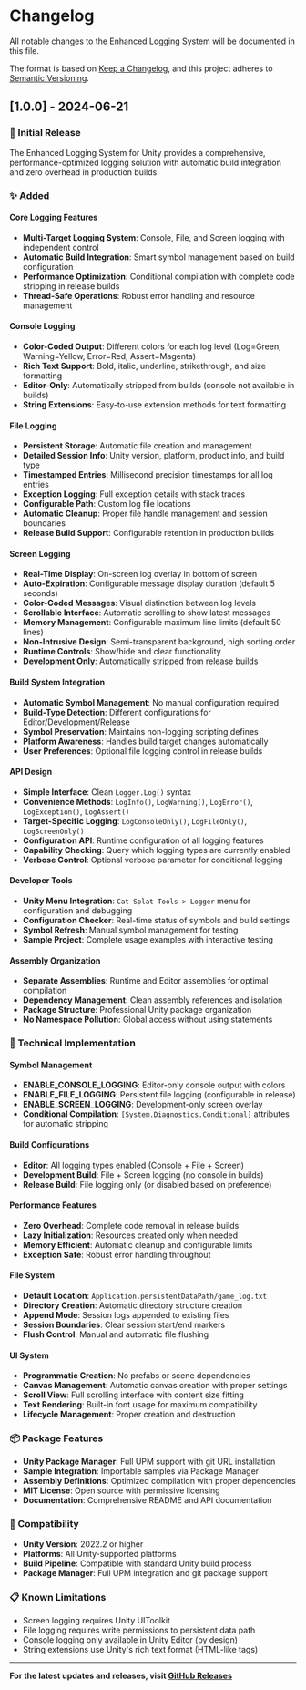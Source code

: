 # Changelog

All notable changes to the Enhanced Logging System will be documented in this file.

The format is based on [Keep a Changelog](https://keepachangelog.com/en/1.0.0/),
and this project adheres to [Semantic Versioning](https://semver.org/spec/v2.0.0.html).

## [1.0.0] - 2024-06-21

### 🎉 Initial Release

The Enhanced Logging System for Unity provides a comprehensive, performance-optimized logging solution with automatic build integration and zero overhead in production builds.

### ✨ Added

#### Core Logging Features
- **Multi-Target Logging System**: Console, File, and Screen logging with independent control
- **Automatic Build Integration**: Smart symbol management based on build configuration
- **Performance Optimization**: Conditional compilation with complete code stripping in release builds
- **Thread-Safe Operations**: Robust error handling and resource management

#### Console Logging
- **Color-Coded Output**: Different colors for each log level (Log=Green, Warning=Yellow, Error=Red, Assert=Magenta)
- **Rich Text Support**: Bold, italic, underline, strikethrough, and size formatting
- **Editor-Only**: Automatically stripped from builds (console not available in builds)
- **String Extensions**: Easy-to-use extension methods for text formatting

#### File Logging
- **Persistent Storage**: Automatic file creation and management
- **Detailed Session Info**: Unity version, platform, product info, and build type
- **Timestamped Entries**: Millisecond precision timestamps for all log entries
- **Exception Logging**: Full exception details with stack traces
- **Configurable Path**: Custom log file locations
- **Automatic Cleanup**: Proper file handle management and session boundaries
- **Release Build Support**: Configurable retention in production builds

#### Screen Logging
- **Real-Time Display**: On-screen log overlay in bottom of screen
- **Auto-Expiration**: Configurable message display duration (default 5 seconds)
- **Color-Coded Messages**: Visual distinction between log levels
- **Scrollable Interface**: Automatic scrolling to show latest messages
- **Memory Management**: Configurable maximum line limits (default 50 lines)
- **Non-Intrusive Design**: Semi-transparent background, high sorting order
- **Runtime Controls**: Show/hide and clear functionality
- **Development Only**: Automatically stripped from release builds

#### Build System Integration
- **Automatic Symbol Management**: No manual configuration required
- **Build-Type Detection**: Different configurations for Editor/Development/Release
- **Symbol Preservation**: Maintains non-logging scripting defines
- **Platform Awareness**: Handles build target changes automatically
- **User Preferences**: Optional file logging control in release builds

#### API Design
- **Simple Interface**: Clean `Logger.Log()` syntax
- **Convenience Methods**: `LogInfo()`, `LogWarning()`, `LogError()`, `LogException()`, `LogAssert()`
- **Target-Specific Logging**: `LogConsoleOnly()`, `LogFileOnly()`, `LogScreenOnly()`
- **Configuration API**: Runtime configuration of all logging features
- **Capability Checking**: Query which logging types are currently enabled
- **Verbose Control**: Optional verbose parameter for conditional logging

#### Developer Tools
- **Unity Menu Integration**: `Cat Splat Tools > Logger` menu for configuration and debugging
- **Configuration Checker**: Real-time status of symbols and build settings
- **Symbol Refresh**: Manual symbol management for testing
- **Sample Project**: Complete usage examples with interactive testing

#### Assembly Organization
- **Separate Assemblies**: Runtime and Editor assemblies for optimal compilation
- **Dependency Management**: Clean assembly references and isolation
- **Package Structure**: Professional Unity package organization
- **No Namespace Pollution**: Global access without using statements

### 🔧 Technical Implementation

#### Symbol Management
- **ENABLE_CONSOLE_LOGGING**: Editor-only console output with colors
- **ENABLE_FILE_LOGGING**: Persistent file logging (configurable in release)
- **ENABLE_SCREEN_LOGGING**: Development-only screen overlay
- **Conditional Compilation**: `[System.Diagnostics.Conditional]` attributes for automatic stripping

#### Build Configurations
- **Editor**: All logging types enabled (Console + File + Screen)
- **Development Build**: File + Screen logging (no console in builds)
- **Release Build**: File logging only (or disabled based on preference)

#### Performance Features
- **Zero Overhead**: Complete code removal in release builds
- **Lazy Initialization**: Resources created only when needed
- **Memory Efficient**: Automatic cleanup and configurable limits
- **Exception Safe**: Robust error handling throughout

#### File System
- **Default Location**: `Application.persistentDataPath/game_log.txt`
- **Directory Creation**: Automatic directory structure creation
- **Append Mode**: Session logs appended to existing files
- **Session Boundaries**: Clear session start/end markers
- **Flush Control**: Manual and automatic file flushing

#### UI System
- **Programmatic Creation**: No prefabs or scene dependencies
- **Canvas Management**: Automatic canvas creation with proper settings
- **Scroll View**: Full scrolling interface with content size fitting
- **Text Rendering**: Built-in font usage for maximum compatibility
- **Lifecycle Management**: Proper creation and destruction

### 📦 Package Features
- **Unity Package Manager**: Full UPM support with git URL installation
- **Sample Integration**: Importable samples via Package Manager
- **Assembly Definitions**: Optimized compilation with proper dependencies
- **MIT License**: Open source with permissive licensing
- **Documentation**: Comprehensive README and API documentation

### 🎯 Compatibility
- **Unity Version**: 2022.2 or higher
- **Platforms**: All Unity-supported platforms
- **Build Pipeline**: Compatible with standard Unity build process
- **Package Manager**: Full UPM integration and git package support

### 📋 Known Limitations
- Screen logging requires Unity UIToolkit
- File logging requires write permissions to persistent data path
- Console logging only available in Unity Editor (by design)
- String extensions use Unity's rich text format (HTML-like tags)

---

**For the latest updates and releases, visit [GitHub Releases](https://github.com/hisham-css/unity-enhancedlogging/releases)**

